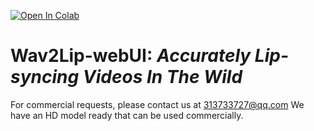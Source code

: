 [![Open In Colab](https://colab.research.google.com/assets/colab-badge.svg)](https://colab.research.google.com/github/chow-q/wav2Lip-webUI/blob/main/wav2lip-colab-gradio.ipynb)

# **Wav2Lip-webUI**: *Accurately Lip-syncing Videos In The Wild*

For commercial requests, please contact us at 313733727@qq.com We have an HD model ready that can be used commercially.
